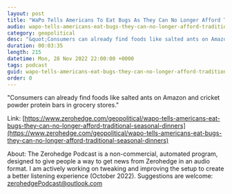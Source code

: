 ```yaml
---
layout: post
title: "WaPo Tells Americans To Eat Bugs As They Can No Longer Afford Traditional Seasonal Dinners"
audio: wapo-tells-americans-eat-bugs-they-can-no-longer-afford-traditional-seasonal-dinners-0
category: geopolitical
desc: "&quot;Consumers can already find foods like salted ants on Amazon and cricket powder protein bars in grocery stores.&quot;"
duration: 00:03:35
length: 215
datetime: Mon, 28 Nov 2022 22:00:00 +0000
tags: podcast
guid: wapo-tells-americans-eat-bugs-they-can-no-longer-afford-traditional-seasonal-dinners-0
order: 0
---
```

&quot;Consumers can already find foods like salted ants on Amazon and cricket powder protein bars in grocery stores.&quot;

Link: [https://www.zerohedge.com/geopolitical/wapo-tells-americans-eat-bugs-they-can-no-longer-afford-traditional-seasonal-dinners](https://www.zerohedge.com/geopolitical/wapo-tells-americans-eat-bugs-they-can-no-longer-afford-traditional-seasonal-dinners)

About: The Zerohedge Podcast is a non-commercial, automated program, designed to give people a way to get news from Zerohedge in an audio format.  I am actively working on tweaking and improving the setup to create a better listening experience (October 2022).  Suggestions are welcome: [zerohedgePodcast@outlook.com](mailto:zerohedgePodcast@outlook.com)